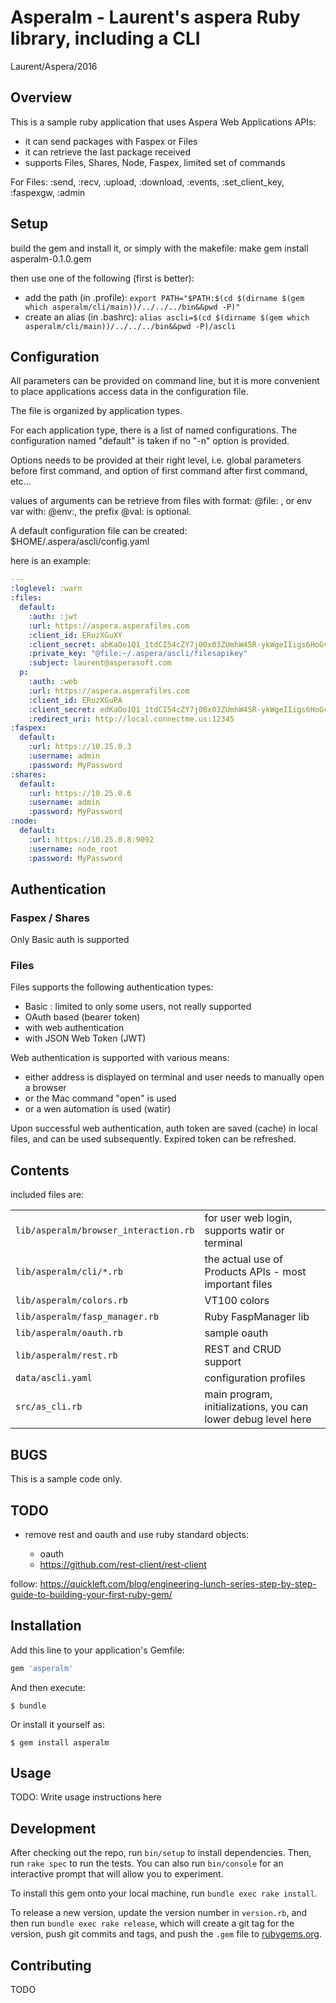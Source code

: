 # Asperalm - Laurent's aspera Ruby library, including a CLI

Laurent/Aspera/2016

## Overview
This is a sample ruby application that uses Aspera Web Applications APIs:
- it can send packages with Faspex or Files
- it can retrieve the last package received
- supports Files, Shares, Node, Faspex, limited set of commands

For Files: :send, :recv, :upload, :download, :events, :set_client_key, :faspexgw, :admin

## Setup
build the gem and install it, or simply with the makefile: make
gem install asperalm-0.1.0.gem

then use one of the following (first is better):

* add the path (in .profile): `export PATH="$PATH:$(cd $(dirname $(gem which asperalm/cli/main))/../../../bin&&pwd -P)"`
* create an alias (in .bashrc): `alias ascli=$(cd $(dirname $(gem which asperalm/cli/main))/../../../bin&&pwd -P)/ascli`

## Configuration
All parameters can be provided on command line, but it is more convenient to place applications access data in the configuration file.

The file is organized by application types.

For each application type, there is a list of named configurations. The configuration named "default" is taken if no "-n" option is provided.

Options needs to be provided at their right level, i.e. global parameters before first command, and option of first command after first command, etc...

values of arguments can be retrieve from files with format: @file: , or env var with: @env:, the prefix @val: is optional.

A default configuration file can be created: $HOME/.aspera/ascli/config.yaml

here is an example:

```yaml
---
:loglevel: :warn
:files:
  default:
    :auth: :jwt
    :url: https://aspera.asperafiles.com
    :client_id: ERuzXGuXY
    :client_secret: abKaOo1Q1_1tdCI54cZY7j00x03ZUmhW45R-ykWgeIIigs6HoGvet4GRN1jSLC0WkqNj_4vuybeH0V0zgYv17058ZNj6ueT8
    :private_key: "@file:~/.aspera/ascli/filesapikey"
    :subject: laurent@asperasoft.com
  p:
    :auth: :web
    :url: https://aspera.asperafiles.com
    :client_id: ERuzXGuPA
    :client_secret: edKaOo1Q1_1tdCI54cZY7j00x03ZUmhW45R-ykWgeIIigs6HoGvet4GRN1jSLC0WkqNj_4vuybeH0V0zgYv17058ZNj6ueT8
    :redirect_uri: http://local.connectme.us:12345
:faspex:
  default:
    :url: https://10.25.0.3
    :username: admin
    :password: MyPassword
:shares:
  default:
    :url: https://10.25.0.6
    :username: admin
    :password: MyPassword
:node:
  default:
    :url: https://10.25.0.8:9092
    :username: node_root
    :password: MyPassword
```

## Authentication

### Faspex / Shares

Only Basic auth is supported

### Files
Files supports the following authentication types:

* Basic : limited to only some users, not really supported
* OAuth based (bearer token)
 * with web authentication
 * with JSON Web Token (JWT)

Web authentication is supported with various means:

* either address is displayed on terminal and user needs to manually open a browser
* or the Mac command "open" is used
* or a wen automation is used (watir) 

Upon successful web authentication, auth token are saved (cache) in local files, and can be used subsequently. Expired token can be refreshed.

## Contents
included files are:

<table>
<tr><td><code>lib/asperalm/browser_interaction.rb</code></td><td>for user web login, supports watir or terminal</td></tr>
<tr><td><code>lib/asperalm/cli/*.rb</code></td><td>the actual use of Products APIs - most important files</td></tr>
<tr><td><code>lib/asperalm/colors.rb</code></td><td>VT100 colors</td></tr>
<tr><td><code>lib/asperalm/fasp_manager.rb</code></td><td>Ruby FaspManager lib</td></tr>
<tr><td><code>lib/asperalm/oauth.rb</code></td><td>sample oauth</td></tr>
<tr><td><code>lib/asperalm/rest.rb</code></td><td>REST and CRUD support</td></tr>
<tr><td><code>data/ascli.yaml</code></td><td>configuration profiles</td></tr>
<tr><td><code>src/as_cli.rb</code></td><td>main program, initializations, you can lower debug level here</td></tr>
</table>

## BUGS
This is a sample code only.

## TODO
* remove rest and oauth and use ruby standard objects:

  * oauth
  * https://github.com/rest-client/rest-client

follow:
https://quickleft.com/blog/engineering-lunch-series-step-by-step-guide-to-building-your-first-ruby-gem/

## Installation

Add this line to your application's Gemfile:

```ruby
gem 'asperalm'
```

And then execute:

    $ bundle

Or install it yourself as:

    $ gem install asperalm

## Usage

TODO: Write usage instructions here

## Development

After checking out the repo, run `bin/setup` to install dependencies. Then, run `rake spec` to run the tests. You can also run `bin/console` for an interactive prompt that will allow you to experiment.

To install this gem onto your local machine, run `bundle exec rake install`.

To release a new version, update the version number in `version.rb`, and then run `bundle exec rake release`, which will create a git tag for the version, push git commits and tags, and push the `.gem` file to [rubygems.org](https://rubygems.org).

## Contributing

TODO

